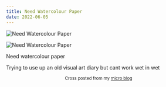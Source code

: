 ```yaml
---
title: Need Watercolour Paper
date: 2022-06-05
---
```

![Need Watercolour Paper](/22ed8a7c65.jpg)

![Need Watercolour Paper](/22ed8a7c65.jpg)

<p>Need watercolour paper</p>
<p>Trying to use up an old visual art diary but cant work wet in wet </p>
<p></p>


<center><small>Cross posted from my <a href='http://micro.blog/joshnicholas'>micro blog</a></small></center>

    